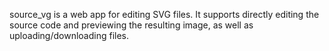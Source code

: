 source_vg is a web app for editing SVG files. It supports directly editing the source code and previewing the resulting image, as well as uploading/downloading files.